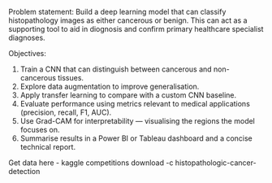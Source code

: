 Problem statement: Build a deep learning model that can classify histopathology images as either cancerous or benign. This can act as a supporting tool to aid in diognosis and confirm primary healthcare specialist diagnoses.

Objectives: 
1. Train a CNN that can distinguish between cancerous and non-cancerous tissues.
2. Explore data augmentation to improve generalisation.
3. Apply transfer learning to compare with a custom CNN baseline.
4. Evaluate performance using metrics relevant to medical applications (precision, recall, F1, AUC).
5. Use Grad-CAM for interpretability — visualising the regions the model focuses on.
6. Summarise results in a Power BI or Tableau dashboard and a concise technical report.

Get data here - kaggle competitions download -c histopathologic-cancer-detection